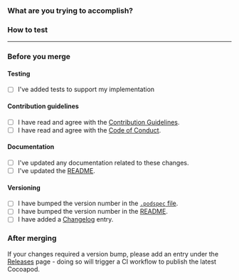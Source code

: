 ### What are you trying to accomplish?

<!-- Please describe why you are making these changes -->

### How to test

<!-- Please add instructions to describe how to test your implementation -->

---

### Before you merge

#### Testing

- [ ] I've added tests to support my implementation

#### Contribution guidelines

- [ ] I have read and agree with the [Contribution Guidelines](https://github.com/shopify/mobile-checkout-sdk-ios/blob/main/.github/CONTRIBUTING.md).
- [ ] I have read and agree with the [Code of Conduct](https://github.com/shopify/mobile-checkout-sdk-ios/blob/main/.github/CODE_OF_CONDUCT.md).

#### Documentation

- [ ] I've updated any documentation related to these changes.
- [ ] I've updated the [README](https://github.com/shopify/mobile-checkout-sdk-ios).

#### Versioning

- [ ] I have bumped the version number in the [`.podspec` file](https://github.com/Shopify/checkout-sheet-kit-swift/blob/main/ShopifyCheckoutSheetKit.podspec#L2).
- [ ] I have bumped the version number in the [README](https://github.com/Shopify/checkout-sheet-kit-swift/blob/main/README.md#packageswift).
- [ ] I have added a [Changelog](./CHANGELOG.md) entry.

### After merging

If your changes required a version bump, please add an entry under the [Releases](https://github.com/Shopify/checkout-sheet-kit-swift/releases) page - doing so will trigger a CI workflow to publish the latest Cocoapod.

